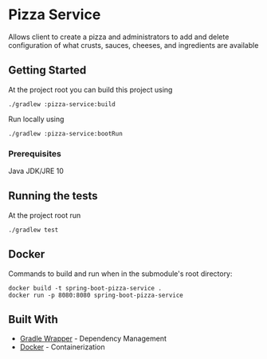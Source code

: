 # Pizza Service

Allows client to create a pizza and administrators to 
add and delete configuration of what crusts, sauces, 
cheeses, and ingredients are available 
## Getting Started

At the project root you can build this project using
```
./gradlew :pizza-service:build
```

Run locally using 
```
./gradlew :pizza-service:bootRun
```

### Prerequisites

Java JDK/JRE 10

## Running the tests

At the project root run 
```
./gradlew test 
```

## Docker
Commands to build and run when in the submodule's root directory:
```
docker build -t spring-boot-pizza-service .
docker run -p 8080:8080 spring-boot-pizza-service
```

## Built With

* [Gradle Wrapper](https://docs.gradle.org/current/userguide/gradle_wrapper.html) - Dependency Management
* [Docker](https://www.docker.com/) - Containerization